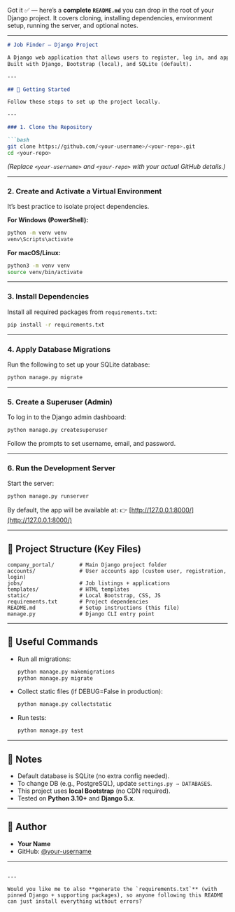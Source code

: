 Got it ✅ — here’s a **complete `README.md`** you can drop in the root of your Django project.
It covers cloning, installing dependencies, environment setup, running the server, and optional notes.

---

````markdown
# Job Finder – Django Project

A Django web application that allows users to register, log in, and apply for job postings.  
Built with Django, Bootstrap (local), and SQLite (default).

---

## 🚀 Getting Started

Follow these steps to set up the project locally.

---

### 1. Clone the Repository

```bash
git clone https://github.com/<your-username>/<your-repo>.git
cd <your-repo>
````

*(Replace `<your-username>` and `<your-repo>` with your actual GitHub details.)*

---

### 2. Create and Activate a Virtual Environment

It’s best practice to isolate project dependencies.

**For Windows (PowerShell):**

```bash
python -m venv venv
venv\Scripts\activate
```

**For macOS/Linux:**

```bash
python3 -m venv venv
source venv/bin/activate
```

---

### 3. Install Dependencies

Install all required packages from `requirements.txt`:

```bash
pip install -r requirements.txt
```

---

### 4. Apply Database Migrations

Run the following to set up your SQLite database:

```bash
python manage.py migrate
```

---

### 5. Create a Superuser (Admin)

To log in to the Django admin dashboard:

```bash
python manage.py createsuperuser
```

Follow the prompts to set username, email, and password.

---

### 6. Run the Development Server

Start the server:

```bash
python manage.py runserver
```

By default, the app will be available at:
👉 [http://127.0.0.1:8000/](http://127.0.0.1:8000/)

---

## 📂 Project Structure (Key Files)

```
company_portal/        # Main Django project folder
accounts/              # User accounts app (custom user, registration, login)
jobs/                  # Job listings + applications
templates/             # HTML templates
static/                # Local Bootstrap, CSS, JS
requirements.txt       # Project dependencies
README.md              # Setup instructions (this file)
manage.py              # Django CLI entry point
```

---

## 🔧 Useful Commands

* Run all migrations:

  ```bash
  python manage.py makemigrations
  python manage.py migrate
  ```

* Collect static files (if DEBUG=False in production):

  ```bash
  python manage.py collectstatic
  ```

* Run tests:

  ```bash
  python manage.py test
  ```

---

## 📌 Notes

* Default database is SQLite (no extra config needed).
* To change DB (e.g., PostgreSQL), update `settings.py → DATABASES`.
* This project uses **local Bootstrap** (no CDN required).
* Tested on **Python 3.10+** and **Django 5.x**.

---

## 👤 Author

* **Your Name**
* GitHub: [@your-username](https://github.com/your-username)

---

```

---

Would you like me to also **generate the `requirements.txt`** (with pinned Django + supporting packages), so anyone following this README can just install everything without errors?
```
